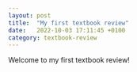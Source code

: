 ```yaml
---
layout: post
title:  "My first textbook review"
date:   2022-10-03 17:11:45 +0100
category: textbook-review
---
```


Welcome to my first textbook review!
